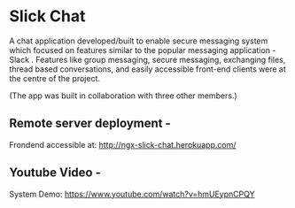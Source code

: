 # Slick Chat 
A chat application developed/built to enable secure messaging system which focused
on features similar to the popular messaging application - Slack . Features like group
messaging, secure messaging, exchanging files, thread based conversations, and easily
accessible front-end clients were at the centre of the project.

(The app was built in collaboration with three other members.)

## Remote server deployment - 
Frondend accessible at: http://ngx-slick-chat.herokuapp.com/

## Youtube Video - 
System Demo: https://www.youtube.com/watch?v=hmUEypnCPQY


